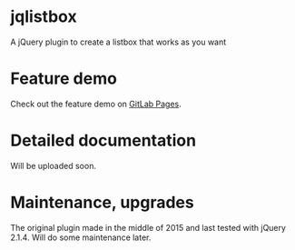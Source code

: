 # jqlistbox
A jQuery plugin to create a listbox that works as you want

# Feature demo
Check out the feature demo on [GitLab Pages](https://ferencb.github.io/jqlistbox/).

# Detailed documentation
Will be uploaded soon.

# Maintenance, upgrades
The original plugin made in the middle of 2015 and last tested with jQuery 2.1.4. Will do some maintenance later.